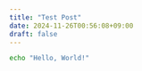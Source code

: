 ```yaml
---
title: "Test Post"
date: 2024-11-26T00:56:08+09:00
draft: false
---
```


```bash
echo "Hello, World!"

